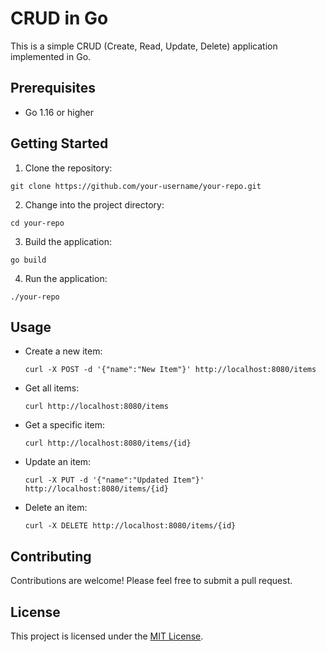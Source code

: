 # CRUD in Go

This is a simple CRUD (Create, Read, Update, Delete) application implemented in Go.

## Prerequisites

- Go 1.16 or higher

## Getting Started

1. Clone the repository:

```shell
git clone https://github.com/your-username/your-repo.git
```

2. Change into the project directory:

```shell
cd your-repo
```

3. Build the application:

```shell
go build
```

4. Run the application:

```shell
./your-repo
```

## Usage

- Create a new item:

  ```shell
  curl -X POST -d '{"name":"New Item"}' http://localhost:8080/items
  ```

- Get all items:

  ```shell
  curl http://localhost:8080/items
  ```

- Get a specific item:

  ```shell
  curl http://localhost:8080/items/{id}
  ```

- Update an item:

  ```shell
  curl -X PUT -d '{"name":"Updated Item"}' http://localhost:8080/items/{id}
  ```

- Delete an item:

  ```shell
  curl -X DELETE http://localhost:8080/items/{id}
  ```

## Contributing

Contributions are welcome! Please feel free to submit a pull request.

## License

This project is licensed under the [MIT License](LICENSE).
